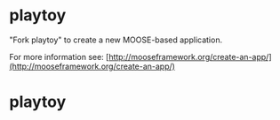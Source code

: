 playtoy
=====

"Fork playtoy" to create a new MOOSE-based application.

For more information see: [http://mooseframework.org/create-an-app/](http://mooseframework.org/create-an-app/)
# playtoy
